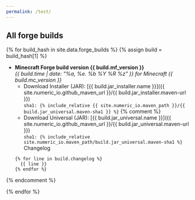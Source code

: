 ```yaml
---
permalink: /test/
---
```


## All forge builds

{% for build_hash in site.data.forge_builds %}
{% assign build = build_hash[1] %}

* **Minecraft Forge build version {{ build.mf_version }}**  
  *{{ build.time | date: "%a, %e. %b %Y %R %z" }} for Minecraft {{
    build.mc_version
  }}*
  - Download Installer (JAR): [{{ build.jar_installer.name }}]({{
    site.numeric_io.github_maven_url }}/{{ build.jar_installer.maven-url }})  
    `sha1: {% include_relative
       {{ site.numeric_io.maven_path }}/{{ build.jar_universal.maven-sha1 }}
     %}`
{% comment %}
  - Download Universal (JAR): [{{ build.jar_universal.name }}]({{
    site.numeric_io.github_maven_url }}/{{ build.jar_universal.maven-url }})  
    `sha1: {% include_relative
      site.numeric_io.maven_path/build.jar_universal.maven-sha1
    %}`
  Changelog
  ```
  {% for line in build.changelog %}
    {{ line }}
  {% endfor %}
  ```
{% endcomment %}

{% endfor %}
